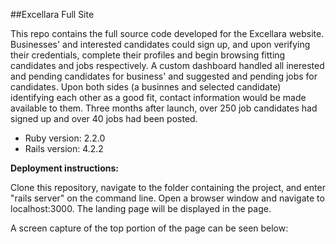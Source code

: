 ##Excellara Full Site

This repo contains the full source code developed for the Excellara website. Businesses' and interested candidates could sign up, and upon verifying their 
credentials, complete their profiles and begin browsing fitting candidates and jobs respectively. A custom dashboard handled all inerested and pending candidates for business' and suggested and pending jobs for candidates. Upon both sides (a businnes and selected candidate) identifying each other as a good fit, contact information would be made available to them. Three months after launch, over 250 job candidates had signed up and over 40 jobs had been posted.

* Ruby version: 2.2.0
* Rails version: 4.2.2

<b>Deployment instructions:</b>

Clone this repository, navigate to the folder containing the project, and enter "rails server" on the command line.
Open a browser window and navigate to localhost:3000. The landing page will be displayed in the page.

A screen capture of the top portion of the page can be seen below: